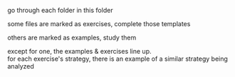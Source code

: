 go through each folder in this folder

some files are marked as exercises, complete those templates

others are marked as examples, study them

except for one, the examples & exercises line up.  
for each exercise's strategy, there is an example of a similar strategy being analyzed